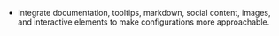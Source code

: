 ---
---

- Integrate documentation, tooltips, markdown, social content, images, and interactive elements to make configurations more approachable.
